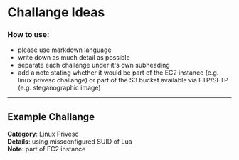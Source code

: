 # Challange Ideas

### How to use:
- please use markdown language
- write down as much detail as possible
- separate each challange under it's own subheading
- add a note stating whether it would be part of the EC2 instance (e.g. linux privesc challange) or part of the S3 bucket available via FTP/SFTP (e.g. steganographic image)
-----

## Example Challange   
**Category**: Linux Privesc    
**Details**: using missconfigured SUID of Lua    
**Note**: part of EC2 instance    
